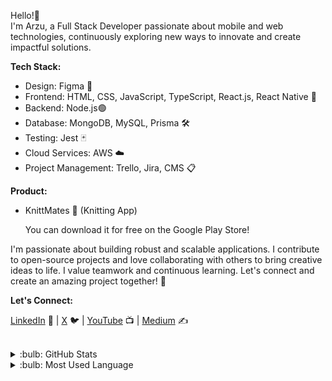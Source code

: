 Hello!👋  
I'm Arzu, a Full Stack Developer passionate about mobile and web technologies, continuously exploring new ways to innovate and create impactful solutions.

**Tech Stack:**

- Design: Figma 🎨
- Frontend: HTML, CSS, JavaScript, TypeScript, React.js, React Native 📱
- Backend: Node.js🟢
- Database: MongoDB, MySQL, Prisma 🛠️  
- Testing: Jest 🃏
- Cloud Services: AWS ☁️
- Project Management: Trello, Jira, CMS 📋

**Product:**

- KnittMates 🧶 (Knitting App)
  
  You can download it for free on the Google Play Store!

I'm passionate about building robust and scalable applications. I contribute to open-source projects and love collaborating with others to bring creative ideas to life. I value teamwork and continuous learning. Let's connect and create an amazing project together! 🚀

**Let's Connect:**

[LinkedIn](https://www.linkedin.com/in/arzucaner/) 💼 | [X](https://x.com/arz_ugny) 🐦 | [YouTube](https://www.youtube.com/channel/UCsK0v6RouRYb5I1Ny8flrOg) 📺 | [Medium](https://arzugny.medium.com/) ✍️

<br />

<details>
<summary>:bulb: GitHub Stats</summary>
<img src="https://github-readme-stats.vercel.app/api?username=arzucaner&show_icons=true&theme=dracula">
</details>
 
<details>
<summary>:bulb: Most Used Language</summary>
<img src="https://github-readme-stats.vercel.app/api/top-langs/?username=arzucaner&layout=compact">
</details>

